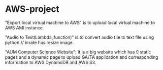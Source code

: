 # AWS-project

"Export local virtual machine to AWS" is to upload local virtual machine to AWS AMI instance.

"Audio to Text(Lambda_function)" is to convert audio file to text file using python.// inside has resize image.

"AUM Computer Science Website": It is a big website which has 9 static pages and a dynamic page to upload GA/TA application and corresponding information to AWS DynamoDB and AWS S3.

